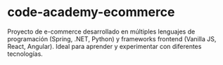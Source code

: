 # code-academy-ecommerce
Proyecto de e-commerce desarrollado en múltiples lenguajes de programación (Spring, .NET, Python) y frameworks frontend (Vanilla JS, React, Angular). Ideal para aprender y experimentar con diferentes tecnologías.
